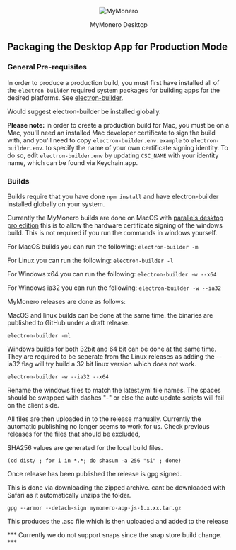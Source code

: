<p align="center">
  <img alt="MyMonero" src="https://user-images.githubusercontent.com/1645428/146000939-b06f8fd3-9ed2-4a5e-bdd6-3981281dde9c.png">
</p>

<p align="center">
  MyMonero Desktop
</p>

## Packaging the Desktop App for Production Mode

### General Pre-requisites

In order to produce a production build, you must first have installed all of the `electron-builder` required system packages for building apps for the desired platforms. See [electron-builder](https://www.electron.build/).

Would suggest electron-builder be installed globally.

**Please note:** in order to create a production build for Mac, you must be on a Mac, you'll need an installed Mac developer certificate to sign the build with, and you'll need to copy `electron-builder.env.example` to `electron-builder.env`.  to specify the name of your own certificate signing identity. To do so, edit `electron-builder.env` by updating `CSC_NAME` with your identity name, which can be found via Keychain.app.


### Builds

Builds require that you have done `npm install` and have electron-builder installed globally on your system.

Currently the MyMonero builds are done on MacOS with [parallels desktop pro edition](https://www.parallels.com/products/desktop/pro/) this is to allow the hardware certificate signing of the windows build. This is not required if you run the commands in windows yourself.

For MacOS builds you can run the following:
`electron-builder -m`

For Linux you can run the following:
`electron-builder -l`

For Windows x64 you can run the following:
`electron-builder -w --x64`

For Windows ia32 you can run the following:
`electron-builder -w --ia32`

MyMonero releases are done as follows:

MacOS and linux builds can be done at the same time. the binaries are published to GitHub under a draft release.

`electron-builder -ml`

Windows builds for both 32bit and 64 bit can be done at the same time. They are required to be seperate from the Linux releases as adding the --ia32 flag will try build a 32 bit linux version which does not work.

`electron-builder -w --ia32 --x64`

Rename the windows files to match the latest.yml file names.
The spaces should be swapped with dashes "-" or else the auto update scripts will fail on the client side.

All files are then uploaded in to the release manually. Currently the automatic publishing no longer seems to work for us. 
Check previous releases for the files that should be excluded,

SHA256 values are generated for the local build files.

`(cd dist/ ; for i in *.*; do shasum -a 256 "$i" ; done)`

Once release has been published the release is gpg signed.

This is done via downloading the zipped archive. cant be downloaded with Safari as it automatically unzips the folder.

`gpg --armor --detach-sign mymonero-app-js-1.x.xx.tar.gz`

This produces the .asc file which is then uploaded and added to the release

*** Currently we do not support snaps since the snap store build change. ***